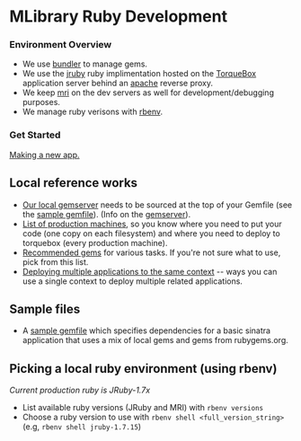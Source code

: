 # MLibrary Ruby Development

### Environment Overview

* We use [bundler](http://bundler.io/) to manage gems.
* We use the [jruby](http://jruby.org/) ruby implimentation hosted on the [TorqueBox](http://torquebox.org) application server behind an [apache](http://httpd.apache.org) reverse proxy.
* We keep [mri](https://www.ruby-lang.org/en/) on the dev servers as well for development/debugging purposes.
* We manage ruby verisons with [rbenv](http://rbenv.org).

### Get Started
[Making a new app.](tutorials/basic_torquebox_app.md)

## Local reference works

* [Our local gemserver](http://gems.www.lib.umich.edu/) needs to be sourced at the top of your Gemfile (see the [sample gemfile](samples/sample_gemfile.md)). (Info on the [gemserver](gemserver.md)).
* [List of production machines](list_of_production_machines.md), so you know where you need to put your code (one copy on each filesystem) and where you need to deploy to torquebox (every production machine).
* [Recommended gems](recommended_gems.md) for various tasks. If you're not sure what to use, pick from this list.
* [Deploying multiple applications to the same context](multi_deploy.md) -- ways you can use a single context to deploy multiple related applications.

## Sample files

* A [sample gemfile](samples/sample_gemfile.md) which specifies dependencies for a basic sinatra application that uses a mix of local gems and gems from rubygems.org.

## Picking a local ruby environment (using rbenv)

*Current production ruby is JRuby-1.7x*

* List available ruby versions (JRuby and MRI) with `rbenv versions`
* Choose a ruby version to use with `rbenv shell <full_version_string>` (e.g, `rbenv shell jruby-1.7.15`)
